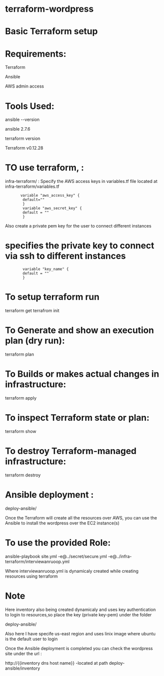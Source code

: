# terraform-wordpress
# Basic Terraform setup

# Requirements:
 Terraform
 
 Ansible
 
 AWS admin access

# Tools Used:
 ansible --version
 
 ansible 2.7.6
 
 terraform version
 
 Terraform v0.12.28
# TO use terraform, :
   infra-terraform/ :
    Specify the AWS access keys  in variables.tf file located at infra-terraform/variables.tf

           variable "aws_access_key" {
            default=""
            }
            variable "aws_secret_key" {
            default = ""
            }

  Also create a private pem key for the user  to connect different  instances
 # specifies the  private key to connect via ssh to different instances
            variable "key_name" {
            default = ""
            }
# To setup terraform run
terraform get
terrafrom init

# To Generate and show an execution plan (dry run):

terraform plan
# To Builds or makes actual changes in infrastructure:

terraform apply
# To inspect Terraform state or plan:
terraform show

# To destroy Terraform-managed infrastructure:
terraform destroy


# Ansible deployment :

deploy-ansible/

Once the Terraform will create all the resources over AWS, you can use the Ansible to install the wordpress over the EC2 instance(s)

# To use the provided Role:
ansible-playbook site.yml -e@../secret/secure.yml -e@../infra-terraform/interviewanruoop.yml

Where  interviewanruoop.yml is dynamicaly created while creating resources using terraform

# Note 
Here inventory also being created dynamicaly and uses key authentication to login to resources,so place the key (private key-pem) under the folder

deploy-ansible/

Also here I have specife us-east region and uses linix image where ubuntu is the default user to login

Once the Ansible deployment is completed you can check the wordpress site under the url :

http://{{inventory dns host name}} -located at path deploy-ansible/inventory

